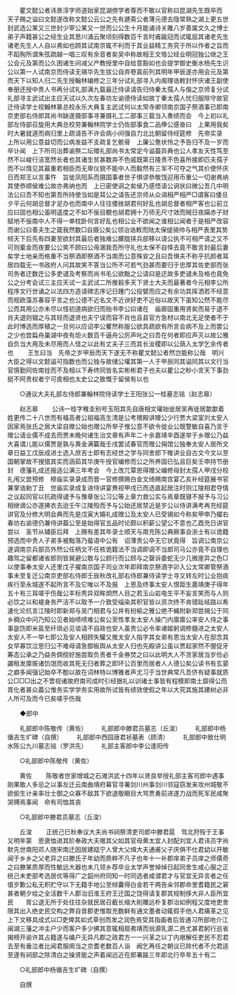 <!-- { "loadSidebar": true } -->
　　瞿文懿公者讳景淳字师道始家昆湖傍学者尊而不敢以官称曰昆湖先生既卒而　天子赐之谥曰文懿遂改称文懿公云公之先有遯斋公者薄元德去隐常熟之湖上更五世封武选公某又三世封少宰公某又一世而公公生十月能诵诗关雎八岁善属文久之博士弟子声籍甚公之经生业其思川涌云聚顷刻得数百千言时甫踰冠而试辄屈其诸老先生诸老先生人人自以弗如也顾其试南京辄不利而于其业益精工务究于所以作者之旨而不蹈狥所谓朱弦疏越一唱三叹有余音者矣吴中称故相王文恪公经业明冠独公继之王公会元及第而公久困诸生间减父产教授里中自给意豁如也会提学御史衡水杨先生识公以第一人试南京而侍读无锡华先生拔公自弃卷寘前列其明年甲辰遂亦用会元及第而天下以知人归二先生授翰林编修之三年分试礼部寻入内阁理诰敕封怀庆诸王副使奉册还授中贵人书再分试礼部满九载最迁侍读请告归侍秦太孺人与偕之京师复分试礼部寻主武试出主应天试以久次左春坊左谕德侍读如故丁秦太孺人忧归服除守故官迁侍读学士视翰林篆总校永乐大典复主武试何以太常寺卿领南京国子祭酒事已即南京吏部右侍郎其尚书缺遂摄部事寻兼摄礼工二部事三载当入奏绩而会　今上初以礼部左侍部召旋用大典总校劳兼翰林院学士仍佐部事食二品俸公感奋曰　上果用我矣时大暑就道而病归里上疏请告不许会病小间强自力北比朝留侍经筵修　先帝实录　上所以用公意益切而公病发益不支疏复乞骸骨　上廉公惫状怜之予告归不及一岁而卒讣闻　上下所司治葬谕祭二坛赠礼部尚书太常定今谥葢异典也公人孝友天性笃至然不以峻行洁宽然长者也其诸生贫甚数弃不色戚既第日隆贵不色喜所接即匹夫孺子而不以惰见其最重若相臣而无卑仪貌不能中人而毅然有三军不可夺之气其价使怀庆日而郑王以言事忤　旨徙凤阳系而摄国事者世子惧谬恭敬饯迎用币重公一切谢弗纳其使恭顺侯难公故亦弗纳也而　上已密使诇之矣侯乃感悟语公诇状曰微公吾几中明法公曰吾不知也第吾所持使当如是耳公之请告还京师从众谒相严相严□谓客曰倭旦夕平云何胡总督才足办也而南中人往往倭挫胡君何好乱也胡总督者相严客也公前立应曰固也相公虽明遥度之不如不佞目覩也胡君拥十万师无尺寸效而贼日夜躏赤子财赋地不佞南中人不得一单枕卧何言好乱也相公业不欲闻之谁相公闻者于是相严改容而谢公曰善夫生之箴我然数□自摄公矣公领治诰敕而陆太保缇骑帅与相严表里其势倾天下后先有四妻至欲封其最后者独难公朦胧挟兵部移以请公执不可相严请之又不可则槖金而夜要公公笑不顾曰公毋溷我吾所守礼也太保不自怿去竟不敢言封最后妻矣学士地亲而格重不当祭酒即祭酒不当南而公意殊安之且曰吾惧夫不称乎抗颜者耳居四载无一书政府人问其故笑不答当公所不可若气劲甚而要归于忠厚其佐吏部而张司务者迂数迕公多吏谴及考察而尚书毛公欲黜之公请曰是迂故多吏谴未及格也竟免公之分考会试三主应天试一主武试二所推毂多天下贤士大夫而最著者今元相李公所程序文行世诵之以法四方造请碑志序记日踵门公投甓而应之有余功其挥洒若不经意而规欧藻苏春容乎言之也公德不近名文不近谀好吏不近俗以故天下虽知公然不能尽公而其用公亦未尽以怪初道病欲归而贻书李公曰诸在　庙廊固重用贤矣而易于退不肖夫退则锢之与其轻而退贤也夫宁误而容不肖也且县官方急材以南北无足使者不于此时博选而厚植之一旦何以应诏李公矍然称服公欲具疏欲有所言会病不及上而罢公之少也尝扁舟巢湖中夜有炬火数百千逼舟公厉声叱之曰吾在何者即应声灭以故公雅自负当大用及未尽用而人怪之以此有丈夫子三而其长汝稷即以公荫入太学乞余传者也 
　　王生曰当　先帝之岁甲辰而天下遂无不称瞿文懿公者然岂能称公哉　明兴大臣之得以文懿谥可指数也而公独与故储公瓘其第一人于甲辰同其谥同其以文行当官慎勤同佐南铨而不及相以下寿终同皆名实彬彬君子也夫以瞿公之眇小言天下事劲挺不阿贵权者宁可皮相也太史公之致慨于留侯有以也 

　　○通议大夫礼部左侍郎兼翰林院侍读学士王阳张公一桂墓志铭（赵志皋） 

　　赵志皋 
　　公讳一桂字稚圭别号玉阳其先自唐相文瓘始徙居吴再徙居歙歙着姓更传二十八世而有福高者公祖福高生清是公考赠殿讲赠公少行贾大梁室刘太安人因家焉张氏之居大梁自赠公始也赠公所举子惟公意不欲令徙业公既警敏自喜乃言于赠公请业儒不成去而贾未晚何诸生治文章有声年二十余嘉靖辛酉遂举于乡赠公乃益大喜谓儿能以儒贾是孰与黄金满籯哉壬戌罢试春官而赠公捐馆公独奉太安人居所文章日益工戊辰成进士选入庶吉士即有志经世之学与同舍郎下帷讲业自古文今文以至国朝掌故不搜猎其实而涵茹其华庚午授官编修而公之所养固已弘且巨矣壬申持节册封　德藩礼成还报适公满三年考会　今上改兀覃恩得赠父编修母封太孺人甲戌分校礼闱又尝预修　穆庙实录录成而晋一官修撰赐白金文绮赐南宫宴乙亥补经筵展书官兼掌诰勑丁丑　世庙实录成复进侍讲宴赉视甲戌已而选直起居注时则江陵相君夺情之议起同官以抗疏得谴予与豫章张公习公等上章力救公实与焉章既寝不报予与习公相继谪公亦遂拂衣去迨壬午江陵殁而予与公始还居禁近是岁公以侍讲满考再充经筵讲官及分修大明会典而先是戊寅大婚礼成赠公及太安人已受锡如今称矣甲申乃擢右春坊右谕德仍兼侍讲葢公至是始得官五品时论颇以积薪公望公不意也乙酉充日讲官尝以　圣节从辅臣后拜　上赐有差其年录士顺天与南充陈公典厥事会浙士有以诡籍预选而中贵人子弟多被黜落乃蜚语中公有　诏薄责公卒无它状竟得　旨调公南京公遂调南京兵部员外然公任柄文不任核诡籍法不当调即调不当郎司马公亦竟不自理也趣驾之留都诸省郎则皆巽避公敢与公颜行而公顾与之罄诉委蛇无少几微崖异之色□以使事奉太安人还里戊子擢南京国子司业次年即拜南京祭酒字卯入公太常卿管祭酒事未至复迁公南京吏部右侍郎壬辰秋改礼部右侍郎兼侍读学士寻又转左时公业抱痰疾行至永城遂不起所言不及它唯以不及报　上恩及终事太安人恨距生嘉靖庚子得年五十有三耳嗟乎伤哉公丰标秀异双眸烱然人目之若玉山岩电生平不妄言笑而与人则必饮之以和褆身务严洁不以取予一介致受缁染其积官皆以资次终不肯错趾岐路以希速化论抗言江陵时即新郑与吴门相君与公并有枌榆之雅公绝不蝇附新郑尝揖公于同乡稠众中问乃知公见者始啧啧难公矣公至性孝友太安人操门内廪廪公率安人侍之事事毖饬即米盐至纤琐必见谘请不自政也安人虽贵公必令率诸姬躬调修髓进之太安人太安人不一举七即公及安人相顾失驩又推太安人指字其女弟有恩当太安人在邸念其女早寡饮泣思归公不难母请急御板舆从太安人归也先殿讲公虽以贾起家然不偓促牙筹态公承之乃益务倜傥好施尝取负责者千金券焚之曰以此明大人不贪家居当岁俭必蠲租发廪赈诸饥氓而收其死无归者葬之即环公百里而居者人人德公矣公读书有玄晏之癖多闻强记始卒不勌以故在词林特以博雅者声尤习于当世典常凡吾侪有疑事就质公□□□出之不啻视诸故府南司成时引经据礼以训诸士事皆有程模即南土靡得公而胥化者甚众葢公惟务实学学务实用故所试皆有绩效使假之年以大究其施其建树必非人所可及而今已矣嗟乎伤哉 

　　◆郎中 

　　礼部郎中陈敬传（黄佐） 
　　礼部郎中滕君员墓志（丘浚） 
　　礼部郎中杨循吉生圹碑（自撰） 
　　礼部郎中西园唐君祯墓表（顾清） 
　　礼部郎中致仕明水陈公九川墓志铭（罗洪先） 
　　礼部主客郎中李公逢阳传 

　　○礼部郎中陈敬传（黄佐） 

　　黄佐 
　　陈敬者世家增城之石滩洪武十四年以贤良举授礼部主客司郎中遇事刚果敢人多忌之以事左迁云南曲靖府幕官寻署剑川州事剑川邻寇窃发来攻州城敬不欲偷生计亲率壮士御之众寡不敌其下欲退敬瞋目大骂贾勇前进遂力战而死军民咸聚哭赙焉事闻　命有司恤其丧 

　　○礼部郎中滕君员墓志（丘浚） 

　　丘浚 
　　正统己巳秋奉议大夫尚书祠祭清吏司郎中滕君扈　驾北狩殁于王事又明年蒙　恩褒恤进其阶奉政大夫赠其父如其官母黄太宜人封配刘宜人君讳员字尚默先世南阳邓人随宋南迁因居建瓯宁人曾大父缉大夫通甫父子庆俱不仕君幼以开敏闻于乡乡之父老异之曰滕氏子年幼而质粹不凡子也年十一补郡庠弟子员庠之师儒奇之曰滕某质厚而性敏远大器也未几领乡荐卒业太学声誉焯焯日起同舍生咸心服之正统己未吏部考选居优等得广之韶州府同知一时同选者咸谓君才与官宜无异言者之任值岁歉公私无积贮守以下无籍手地公至倾囊得白金若干两告籴邻郡命里耆籍民之窘甚者朝夕给之全活数千人郡治旧淮王府王迁国之饶得请复郡其规制侈大非人臣所宜民　　胥公退无所于处往往杂就民居召截长缩大削雕远朴复郡治如例程又度地吏舍限其出入绝史民交构之弊自昔郡吏惟取充数鲜有通文墨者动辄假手他人君痛革之见上下文移具成式以□吏俾其如式草创而发之润色焉受其指画者后皆通习所部地介江闽湖三藩之冲主户少而客户多少拂其意辄相扇弗靖而翁源乳源二邑尤甚君躬行巡省揭榜开谕许其占籍遂与编户无异凡郡之政君方一一兴革之以丁内艰解任吏民不忍君去至有垂泣者比闻君服阕当之京耆老数百人诣　阙乞再任之朝议已除代者不允君适至遂有祠部之除清白之操贤能之声着闻远近在郎署踰三年即北行卒年五十有二 

　　○礼部郎中杨循吉生圹碑（自撰） 

　　自撰 
